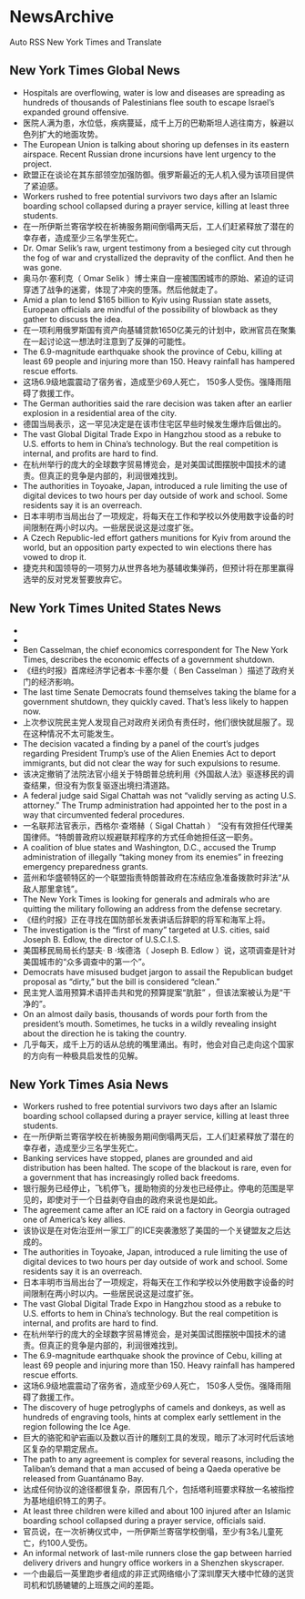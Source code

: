 # NewsArchive
Auto RSS New York Times and Translate

## New York Times Global News
* Hospitals are overflowing, water is low and diseases are spreading as hundreds of thousands of Palestinians flee south to escape Israel’s expanded ground offensive.
* 医院人满为患，水位低，疾病蔓延，成千上万的巴勒斯坦人逃往南方，躲避以色列扩大的地面攻势。
* The European Union is talking about shoring up defenses in its eastern airspace. Recent Russian drone incursions have lent urgency to the project.
* 欧盟正在谈论在其东部领空加强防御。俄罗斯最近的无人机入侵为该项目提供了紧迫感。
* Workers rushed to free potential survivors two days after an Islamic boarding school collapsed during a prayer service, killing at least three students.
* 在一所伊斯兰寄宿学校在祈祷服务期间倒塌两天后，工人们赶紧释放了潜在的幸存者，造成至少三名学生死亡。
* Dr. Omar Selik’s raw, urgent testimony from a besieged city cut through the fog of war and crystallized the depravity of the conflict. And then he was gone.
* 奥马尔·塞利克（ Omar Selik ）博士来自一座被围困城市的原始、紧迫的证词穿透了战争的迷雾，体现了冲突的堕落。然后他就走了。
* Amid a plan to lend $165 billion to Kyiv using Russian state assets, European officials are mindful of the possibility of blowback as they gather to discuss the idea.
* 在一项利用俄罗斯国有资产向基辅贷款1650亿美元的计划中，欧洲官员在聚集在一起讨论这一想法时注意到了反弹的可能性。
* The 6.9-magnitude earthquake shook the province of Cebu, killing at least 69 people and injuring more than 150. Heavy rainfall has hampered rescue efforts.
* 这场6.9级地震震动了宿务省，造成至少69人死亡， 150多人受伤。强降雨阻碍了救援工作。
* The German authorities said the rare decision was taken after an earlier explosion in a residential area of the city.
* 德国当局表示，这一罕见决定是在该市住宅区早些时候发生爆炸后做出的。
* The vast Global Digital Trade Expo in Hangzhou stood as a rebuke to U.S. efforts to hem in China’s technology. But the real competition is internal, and profits are hard to find.
* 在杭州举行的庞大的全球数字贸易博览会，是对美国试图摆脱中国技术的谴责。但真正的竞争是内部的，利润很难找到。
* The authorities in Toyoake, Japan, introduced a rule limiting the use of digital devices to two hours per day outside of work and school. Some residents say it is an overreach.
* 日本丰明市当局出台了一项规定，将每天在工作和学校以外使用数字设备的时间限制在两小时以内。一些居民说这是过度扩张。
* A Czech Republic-led effort gathers munitions for Kyiv from around the world, but an opposition party expected to win elections there has vowed to drop it.
* 捷克共和国领导的一项努力从世界各地为基辅收集弹药，但预计将在那里赢得选举的反对党发誓要放弃它。

## New York Times United States News
* 
* 
* Ben Casselman, the chief economics correspondent for The New York Times, describes the economic effects of a government shutdown.
* 《纽约时报》首席经济学记者本·卡塞尔曼（ Ben Casselman ）描述了政府关门的经济影响。
* The last time Senate Democrats found themselves taking the blame for a government shutdown, they quickly caved. That’s less likely to happen now.
* 上次参议院民主党人发现自己对政府关闭负有责任时，他们很快就屈服了。现在这种情况不太可能发生。
* The decision vacated a finding by a panel of the court’s judges regarding President Trump’s use of the Alien Enemies Act to deport immigrants, but did not clear the way for such expulsions to resume.
* 该决定撤销了法院法官小组关于特朗普总统利用《外国敌人法》驱逐移民的调查结果，但没有为恢复驱逐出境扫清道路。
* A federal judge said Sigal Chattah was not “validly serving as acting U.S. attorney.” The Trump administration had appointed her to the post in a way that circumvented federal procedures.
* 一名联邦法官表示，西格尔·查塔赫（ Sigal Chattah ） “没有有效担任代理美国律师。“特朗普政府以规避联邦程序的方式任命她担任这一职务。
* A coalition of blue states and Washington, D.C., accused the Trump administration of illegally “taking money from its enemies” in freezing emergency preparedness grants.
* 蓝州和华盛顿特区的一个联盟指责特朗普政府在冻结应急准备拨款时非法“从敌人那里拿钱”。
* The New York Times is looking for generals and admirals who are quitting the military following an address from the defense secretary.
* 《纽约时报》正在寻找在国防部长发表讲话后辞职的将军和海军上将。
* The investigation is the “first of many” targeted at U.S. cities, said Joseph B. Edlow, the director of U.S.C.I.S.
* 美国移民局局长约瑟夫· B ·埃德洛（ Joseph B. Edlow ）说，这项调查是针对美国城市的“众多调查中的第一个”。
* Democrats have misused budget jargon to assail the Republican budget proposal as “dirty,” but the bill is considered “clean.”
* 民主党人滥用预算术语抨击共和党的预算提案“肮脏” ，但该法案被认为是“干净的”。
* On an almost daily basis, thousands of words pour forth from the president’s mouth. Sometimes, he tucks in a wildly revealing insight about the direction he is taking the country.
* 几乎每天，成千上万的话从总统的嘴里涌出。有时，他会对自己走向这个国家的方向有一种极具启发性的见解。

## New York Times Asia News
* Workers rushed to free potential survivors two days after an Islamic boarding school collapsed during a prayer service, killing at least three students.
* 在一所伊斯兰寄宿学校在祈祷服务期间倒塌两天后，工人们赶紧释放了潜在的幸存者，造成至少三名学生死亡。
* Banking services have stopped, planes are grounded and aid distribution has been halted. The scope of the blackout is rare, even for a government that has increasingly rolled back freedoms.
* 银行服务已经停止，飞机停飞，援助物资的分发也已经停止。停电的范围是罕见的，即使对于一个日益剥夺自由的政府来说也是如此。
* The agreement came after an ICE raid on a factory in Georgia outraged one of America’s key allies.
* 该协议是在对佐治亚州一家工厂的ICE突袭激怒了美国的一个关键盟友之后达成的。
* The authorities in Toyoake, Japan, introduced a rule limiting the use of digital devices to two hours per day outside of work and school. Some residents say it is an overreach.
* 日本丰明市当局出台了一项规定，将每天在工作和学校以外使用数字设备的时间限制在两小时以内。一些居民说这是过度扩张。
* The vast Global Digital Trade Expo in Hangzhou stood as a rebuke to U.S. efforts to hem in China’s technology. But the real competition is internal, and profits are hard to find.
* 在杭州举行的庞大的全球数字贸易博览会，是对美国试图摆脱中国技术的谴责。但真正的竞争是内部的，利润很难找到。
* The 6.9-magnitude earthquake shook the province of Cebu, killing at least 69 people and injuring more than 150. Heavy rainfall has hampered rescue efforts.
* 这场6.9级地震震动了宿务省，造成至少69人死亡， 150多人受伤。强降雨阻碍了救援工作。
* The discovery of huge petroglyphs of camels and donkeys, as well as hundreds of engraving tools, hints at complex early settlement in the region following the Ice Age.
* 巨大的骆驼和驴岩画以及数以百计的雕刻工具的发现，暗示了冰河时代后该地区复杂的早期定居点。
* The path to any agreement is complex for several reasons, including the Taliban’s demand that a man accused of being a Qaeda operative be released from Guantánamo Bay.
* 达成任何协议的途径都很复杂，原因有几个，包括塔利班要求释放一名被指控为基地组织特工的男子。
* At least three children were killed and about 100 injured after an Islamic boarding school collapsed during a prayer service, officials said.
* 官员说，在一次祈祷仪式中，一所伊斯兰寄宿学校倒塌，至少有3名儿童死亡，约100人受伤。
* An informal network of last-mile runners close the gap between harried delivery drivers and hungry office workers in a Shenzhen skyscraper.
* 一个由最后一英里跑步者组成的非正式网络缩小了深圳摩天大楼中忙碌的送货司机和饥肠辘辘的上班族之间的差距。

